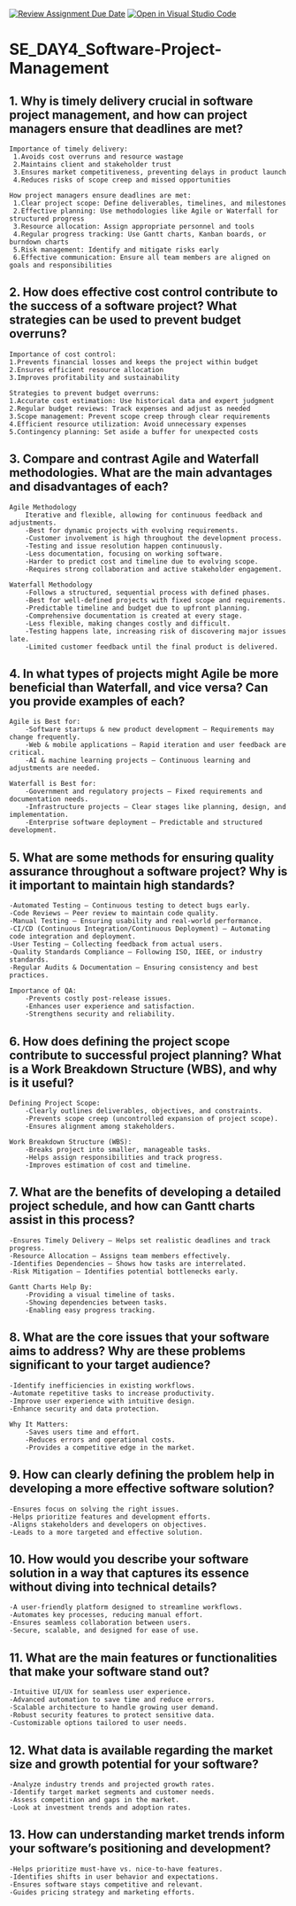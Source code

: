 [![Review Assignment Due Date](https://classroom.github.com/assets/deadline-readme-button-22041afd0340ce965d47ae6ef1cefeee28c7c493a6346c4f15d667ab976d596c.svg)](https://classroom.github.com/a/9pw6JKcu)
[![Open in Visual Studio Code](https://classroom.github.com/assets/open-in-vscode-2e0aaae1b6195c2367325f4f02e2d04e9abb55f0b24a779b69b11b9e10269abc.svg)](https://classroom.github.com/online_ide?assignment_repo_id=18798059&assignment_repo_type=AssignmentRepo)
# SE_DAY4_Software-Project-Management
## 1. Why is timely delivery crucial in software project management, and how can project managers ensure that deadlines are met?
    Importance of timely delivery:
     1.Avoids cost overruns and resource wastage
     2.Maintains client and stakeholder trust
     3.Ensures market competitiveness, preventing delays in product launch
     4.Reduces risks of scope creep and missed opportunities
     
    How project managers ensure deadlines are met:
     1.Clear project scope: Define deliverables, timelines, and milestones
     2.Effective planning: Use methodologies like Agile or Waterfall for structured progress
     3.Resource allocation: Assign appropriate personnel and tools
     4.Regular progress tracking: Use Gantt charts, Kanban boards, or burndown charts
     5.Risk management: Identify and mitigate risks early
     6.Effective communication: Ensure all team members are aligned on goals and responsibilities
     
## 2. How does effective cost control contribute to the success of a software project? What strategies can be used to prevent budget overruns?
    Importance of cost control:
    1.Prevents financial losses and keeps the project within budget
    2.Ensures efficient resource allocation
    3.Improves profitability and sustainability
    
    Strategies to prevent budget overruns:
    1.Accurate cost estimation: Use historical data and expert judgment
    2.Regular budget reviews: Track expenses and adjust as needed
    3.Scope management: Prevent scope creep through clear requirements
    4.Efficient resource utilization: Avoid unnecessary expenses
    5.Contingency planning: Set aside a buffer for unexpected costs

## 3. Compare and contrast Agile and Waterfall methodologies. What are the main advantages and disadvantages of each?
    Agile Methodology
        Iterative and flexible, allowing for continuous feedback and adjustments.
        -Best for dynamic projects with evolving requirements.
        -Customer involvement is high throughout the development process.
        -Testing and issue resolution happen continuously.
        -Less documentation, focusing on working software.
        -Harder to predict cost and timeline due to evolving scope.
        -Requires strong collaboration and active stakeholder engagement.
    
    Waterfall Methodology
        -Follows a structured, sequential process with defined phases.
        -Best for well-defined projects with fixed scope and requirements.
        -Predictable timeline and budget due to upfront planning.
        -Comprehensive documentation is created at every stage.
        -Less flexible, making changes costly and difficult.
        -Testing happens late, increasing risk of discovering major issues late.
        -Limited customer feedback until the final product is delivered.

## 4. In what types of projects might Agile be more beneficial than Waterfall, and vice versa? Can you provide examples of each?
    Agile is Best for:
        -Software startups & new product development – Requirements may change frequently.
        -Web & mobile applications – Rapid iteration and user feedback are critical.
        -AI & machine learning projects – Continuous learning and adjustments are needed.
        
    Waterfall is Best for:
        -Government and regulatory projects – Fixed requirements and documentation needs.
        -Infrastructure projects – Clear stages like planning, design, and implementation.
        -Enterprise software deployment – Predictable and structured development.


## 5. What are some methods for ensuring quality assurance throughout a software project? Why is it important to maintain high standards?
    -Automated Testing – Continuous testing to detect bugs early.
    -Code Reviews – Peer review to maintain code quality.
    -Manual Testing – Ensuring usability and real-world performance.
    -CI/CD (Continuous Integration/Continuous Deployment) – Automating code integration and deployment.
    -User Testing – Collecting feedback from actual users.
    -Quality Standards Compliance – Following ISO, IEEE, or industry standards.
    -Regular Audits & Documentation – Ensuring consistency and best practices.
        
    Importance of QA:
        -Prevents costly post-release issues.
        -Enhances user experience and satisfaction.
        -Strengthens security and reliability.

## 6. How does defining the project scope contribute to successful project planning? What is a Work Breakdown Structure (WBS), and why is it useful?
    Defining Project Scope:
        -Clearly outlines deliverables, objectives, and constraints.
        -Prevents scope creep (uncontrolled expansion of project scope).
        -Ensures alignment among stakeholders.
        
    Work Breakdown Structure (WBS):
        -Breaks project into smaller, manageable tasks.
        -Helps assign responsibilities and track progress.
        -Improves estimation of cost and timeline.
  
## 7. What are the benefits of developing a detailed project schedule, and how can Gantt charts assist in this process?
    -Ensures Timely Delivery – Helps set realistic deadlines and track progress.
    -Resource Allocation – Assigns team members effectively.
    -Identifies Dependencies – Shows how tasks are interrelated.
    -Risk Mitigation – Identifies potential bottlenecks early.
    
    Gantt Charts Help By:
        -Providing a visual timeline of tasks.
        -Showing dependencies between tasks.
        -Enabling easy progress tracking.

## 8. What are the core issues that your software aims to address? Why are these problems significant to your target audience?
    -Identify inefficiencies in existing workflows.
    -Automate repetitive tasks to increase productivity.
    -Improve user experience with intuitive design.
    -Enhance security and data protection.

    Why It Matters:
        -Saves users time and effort.
        -Reduces errors and operational costs.
        -Provides a competitive edge in the market.

## 9. How can clearly defining the problem help in developing a more effective software solution?
    -Ensures focus on solving the right issues.
    -Helps prioritize features and development efforts.
    -Aligns stakeholders and developers on objectives.
    -Leads to a more targeted and effective solution.

## 10. How would you describe your software solution in a way that captures its essence without diving into technical details?
    -A user-friendly platform designed to streamline workflows.
    -Automates key processes, reducing manual effort.
    -Ensures seamless collaboration between users.
    -Secure, scalable, and designed for ease of use.

## 11. What are the main features or functionalities that make your software stand out?
    -Intuitive UI/UX for seamless user experience.
    -Advanced automation to save time and reduce errors.
    -Scalable architecture to handle growing user demand.
    -Robust security features to protect sensitive data.
    -Customizable options tailored to user needs.
    
## 12. What data is available regarding the market size and growth potential for your software?
    -Analyze industry trends and projected growth rates.
    -Identify target market segments and customer needs.
    -Assess competition and gaps in the market.
    -Look at investment trends and adoption rates.

## 13. How can understanding market trends inform your software’s positioning and development?
    -Helps prioritize must-have vs. nice-to-have features.
    -Identifies shifts in user behavior and expectations.
    -Ensures software stays competitive and relevant.
    -Guides pricing strategy and marketing efforts.


